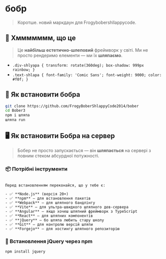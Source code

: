 # бобр

> Коротше. новий маркдаун для Frogybobershllappycode.
## 🐸 Хммммммм, що це

> Це **найбільш естетично-шлеповий** фреймворк у світі. Ми не просто рендеримо елементи — ми їх **шляпаємо**.

- `.div-shlyapa { transform: rotate(360deg); box-shadow: 999px rainbow; }`
- `.text-shlapa { font-family: 'Comic Sans'; font-weight: 9000; color: #f0f; }`

## 🚀 Як встановити бобра

```bash
git clone https://github.com/FrogyBoberShlappyCode2014/bober
cd Bober3
npm i шляпа
шляпа run
```

## 🖥️ Як встановити Бобра на сервер

> Бобер не просто запускається — він **шляпається** на сервері з повним стеком абсурдної потужності.

### 📦 Потрібні інструменти

```інструкція

Перед встановленням переконайся, що у тебе є:

- ✅ **Node.js** (версія 20+)
- ✅ **npm** — для встановлення пакетів
- ✅ **Webpack** — для шляпного бандлінгу
- ✅ **Vite** — для ультра-швидкого шляпного дев-сервера
- ✅ **Angular** — якщо хочеш шляпний фреймворк з TypeScript
- ✅ **React** — для шляпних компонентів
- ✅ **jQuery** — бо шляпа любить стару школу
- ✅ **Git** — для контролю версій шляпи
- ✅ **Forgejo** — для хостингу шляпного репозиторію
```

### 🔧 Встановлення jQuery через npm
```bash
npm install jquery
```
